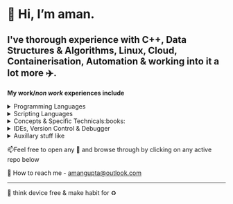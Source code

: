 👋 Hi, __I’m aman.__ 
=============

I've thorough experience with C++, Data Structures & Algorithms, Linux, Cloud, Containerisation, Automation & working into it a lot more :airplane:. 
---------------

__My work/*non work* experiences include__


<details>
    <summary>Programming Languages</summary>
        <p>
            :star2:  C++ <br />
            :star2:  STL <br />
            :heavy_check_mark:  C</p>
</details>
 
<details>
    <summary>Scripting Languages</summary>
        <p>
            :heavy_check_mark:  Python<br />
            :heavy_check_mark:  JS <br />
            :heavy_check_mark:  bash <br />
            :heavy_check_mark:  awk <br /> 
            :heavy_check_mark:  sed 
        </p>
</details>

<details>
    <summary>Concepts & Specific Technicals:books: </summary>
        <p>
            :star2:  Data Structure & Algorithms <br />
            :star:  Design Patterns <br />
            :star2:  Operating system concepts <br /> 
            :star:  Concurrent programming<br /> 
            :star2:  Containerisation<br /> 
            :star2:  Cloud computing concepts
        </p>
</details>

<details>
    <summary>IDEs, Version Control & Debugger</summary>
        <p>
            :star2:  gvim <br />
            :star2:  MS Visual Code <br /> 
            :heavy_check_mark:  MS Visual Studio C
        </p>
</details>

<details>
    <summary>Auxillary stuff like</summary>
        <p>
            :star2:  AWS: EC2, ELB, ROUTE53, ECR, ADLM, S3, IAM <br />
            :heavy_check_mark:  Docker :heavy_plus_sign: kubernetes <br />
            :heavy_check_mark:  MongoDB, postgresql, Redis  <br />
            :heavy_check_mark:  amazon-linux2, ubuntu <br />
            :heavy_check_mark:  jenkins  <br />
            :star2:  Technical documentation
        </p>
</details>


📫Feel free to open any :notebook: and browse through by clicking on any active repo below

👀 How to reach me - amangupta@outlook.com

<!---
1aman1/1aman1 is a ✨ special ✨ repository because its `README.md` (this file) appears on your GitHub profile.
You can click the Preview link to take a look at your changes.
--->
****

🌱 think device free & make habit for :recycle:
